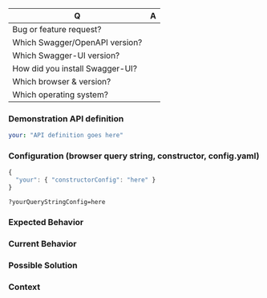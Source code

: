 <!---
Thanks for filing an issue 😄 ! Before you submit, please read the following:

If you're here to report a security issue, please STOP writing an issue and contact us 
at security@swagger.io instead!

If you're here to ask a question, please STOP writing and contact us via StackOverflow
https://stackoverflow.com/questions/tagged/swagger-ui

Search open/closed issues before submitting since someone might have asked the same thing before!

Issues on GitHub are only related to problems of Swagger-UI itself. We'll try to offer support
here for your use case, but we can't offer help with projects that use Swagger-UI indirectly,
like Springfox or swagger-node.

Likewise, we can't accept features or bugs in the Swagger/OpenAPI specifications themselves,
or anything that violates the specifications.

-->

<!--- Provide a general summary of the issue in the title above -->

<!--- 
  If you aren't sure what Swagger-UI version, see this guide: 
https://github.com/swagger-api/swagger-ui/blob/master/docs/usage/version-detection.md
--->


| Q                               | A
| ------------------------------- | -------
| Bug or feature request?         |  
| Which Swagger/OpenAPI version?  |
| Which Swagger-UI version?       |
| How did you install Swagger-UI? | 
| Which browser & version?        |
| Which operating system?         | 


### Demonstration API definition
<!--- If you're describing a bug, please provide an API definition that reproduces your problem -->
<!--- If you have link to a demo repo please link that! -->

<!--- If your spec is large, please put it into a Gist (https://gist.github.com) instead of pasting it here. -->

```yaml
your: "API definition goes here"
```

### Configuration (browser query string, constructor, config.yaml)
<!--- If describing a bug, tell us what your configuration looks like -->

```js
{
  "your": { "constructorConfig": "here" }
}
```

`?yourQueryStringConfig=here`

### Expected Behavior
<!--- If you're describing a bug, tell us what should happen -->
<!--- If you're suggesting a change/improvement, tell us how it should work -->

### Current Behavior
<!--- If describing a bug, tell us what happens instead of the expected behavior -->
<!--- If suggesting a change/improvement, explain the difference from current behavior -->

### Possible Solution
<!--- Not obligatory, but suggest a fix/reason for the bug, -->
<!--- or ideas how to implement the addition or change -->

### Context
<!--- How has this issue affected you? What are you trying to accomplish? -->
<!--- Providing context helps us come up with a solution that is most useful in the real world -->
